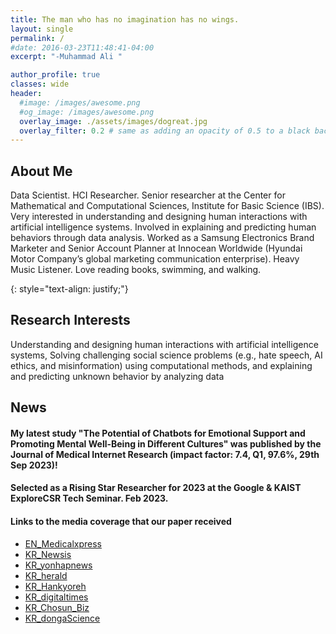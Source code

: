 ```yaml
---
title: The man who has no imagination has no wings.
layout: single
permalink: /
#date: 2016-03-23T11:48:41-04:00
excerpt: "-Muhammad Ali "  

author_profile: true
classes: wide
header:
  #image: /images/awesome.png
  #og_image: /images/awesome.png
  overlay_image: ./assets/images/dogreat.jpg
  overlay_filter: 0.2 # same as adding an opacity of 0.5 to a black background
---
```

## About Me
Data Scientist. HCI Researcher. Senior researcher at the Center for Mathematical and Computational Sciences, Institute for Basic Science (IBS). Very interested in understanding and designing human interactions with artificial intelligence systems. Involved in explaining and predicting human behaviors through data analysis. Worked as a Samsung Electronics Brand Marketer and Senior Account Planner at Innocean Worldwide (Hyundai Motor Company’s global marketing communication enterprise). Heavy Music Listener. Love reading books, swimming, and walking.

{: style="text-align: justify;"}

## Research Interests
Understanding and designing human interactions with artificial intelligence systems, Solving challenging social science problems (e.g., hate speech, AI ethics, and misinformation) using computational methods, and explaining and predicting unknown behavior by analyzing data 




## News
#### My latest study "The Potential of Chatbots for Emotional Support and Promoting Mental Well-Being in Different Cultures" was published by the Journal of Medical Internet Research (impact factor: 7.4, Q1, 97.6%, 29th Sep 2023)!
#### Selected as a Rising Star Researcher for 2023 at the Google & KAIST ExploreCSR Tech Seminar. Feb 2023.
#### Links to the media coverage that our paper received
 - [EN_Medicalxpress](https://medicalxpress.com/news/2023-01-people-interacted-chatbots-covid-pandemic.html)
 - [KR_Newsis](https://newsis.com/view/?id=NISX20230118_0002163201&cID=10807&pID=10800)
 - [KR_yonhapnews](https://www.yna.co.kr/view/AKR20230118054500063?input=1179m)
 - [KR_herald](http://news.heraldcorp.com/view.php?ud=20230118000233)
 - [KR_Hankyoreh](https://www.hani.co.kr/arti/economy/it/1076172.html)
 - [KR_digitaltimes](http://www.dt.co.kr/contents.html?article_no=2023011802109931731002&ref=daum)
 - [KR_Chosun_Biz](https://v.daum.net/v/20230118181018891)
 - [KR_dongaScience](https://www.dongascience.com/news.php?idx=58091) 
